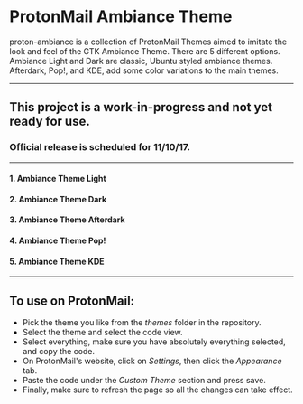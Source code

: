 # ProtonMail Ambiance Theme
proton-ambiance is a collection of ProtonMail Themes aimed to imitate the look and feel of the GTK Ambiance Theme. There are 5 different options. Ambiance Light and Dark are classic, Ubuntu styled ambiance themes. Afterdark, Pop!, and KDE, add some color variations to the main themes. 
    
---
    
## This project is a work-in-progress and not yet ready for use.  
### Official release is scheduled for 11/10/17.  
  
    
---
  
#### 1. Ambiance Theme Light  

#### 2. Ambiance Theme Dark  

#### 3. Ambiance Theme Afterdark  

#### 4. Ambiance Theme Pop!  

#### 5. Ambiance Theme KDE  
    
---
  
## To use on ProtonMail:  

- Pick the theme you like from the *themes* folder in the repository.
- Select the theme and select the code view.
- Select everything, make sure you have absolutely everything selected, and copy the code. 
- On ProtonMail's website, click on *Settings*, then click the *Appearance* tab.
- Paste the code under the *Custom Theme* section and press save.
- Finally, make sure to refresh the page so all the changes can take effect.
